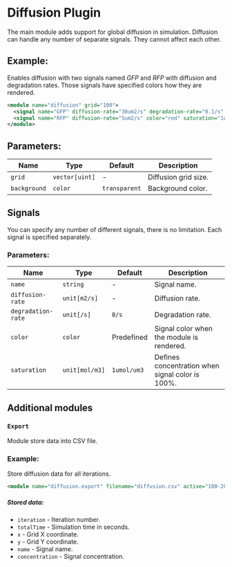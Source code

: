 
# Diffusion Plugin

The main module adds support for global diffusion in simulation. Diffusion can handle any number of separate signals. They cannot affect each other.

## Example:

Enables diffusion with two signals named *GFP* and *RFP* with diffusion and degradation rates. Those signals have specified colors how they are rendered.

```xml
<module name="diffusion" grid="100">
  <signal name="GFP" diffusion-rate="30um2/s" degradation-rate="0.1/s" color="green" />
  <signal name="RFP" diffusion-rate="5um2/s" color="red" saturation="1uM" />
</module>
```

## Parameters:

| Name         | Type           | Default        | Description |
| ------------ | -------------- | -------------- | ----------- |
| `grid`       | `vector[uint]` | -              | Diffusion grid size. |
| `background` | `color`        | `transparent`  | Background color. |

## Signals

You can specify any number of different signals, there is no limitation. Each signal is specified separately.

### Parameters:

| Name               | Type           | Default        | Description |
| ------------------ | -------------- | -------------- | ----------- |
| `name`             | `string`       | -              | Signal name. |
| `diffusion-rate`   | `unit[m2/s]`   | -              | Diffusion rate. |
| `degradation-rate` | `unit[/s]`     | `0/s`          | Degradation rate. |
| `color`            | `color`        | Predefined     | Signal color when the module is rendered. |
| `saturation`       | `unit[mol/m3]` | `1umol/um3`    | Defines concentration when signal color is 100%. |

## Additional modules

### `Export`

Module store data into CSV file.

### Example:

Store diffusion data for all iterations.

```xml
<module name="diffusion.export" filename="diffusion.csv" active="100-200" signals="S1 S2" />
```

##### Stored data:

* `iteration` - Iteration number.
* `totalTime` - Simulation time in seconds.
* `x`         - Grid X coordinate.
* `y`         - Grid Y coordinate.
* `name`      - Signal name.
* `concentration` - Signal concentration.
